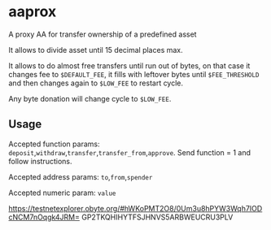 # aaprox
A proxy AA for transfer ownership of a predefined asset

It allows to divide asset until 15 decimal places max.
    
It allows to do almost free transfers until run out of bytes, on that case it changes fee to `$DEFAULT_FEE`, it fills with leftover bytes until `$FEE_THRESHOLD` and then changes again to `$LOW_FEE` to restart cycle.

Any byte donation will change cycle to `$LOW_FEE`.

## Usage
Accepted function params: `deposit`,`withdraw`,`transfer`,`transfer_from`,`approve`. Send function = 1 and follow instructions.

Accepted address params: `to`,`from`,`spender`

Accepted numeric param: `value`

https://testnetexplorer.obyte.org/#hWKoPMT2O8/0Um3u8hPYW3Wqh7IODcNCM7nOqgk4JRM=
GP2TKQHIHYTFSJHNVS5ARBWEUCRU3PLV
